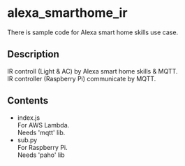 alexa_smarthome_ir
===
There is sample code for Alexa smart home skills use case.

## Description
IR controll (Light & AC) by Alexa smart home skills & MQTT.  
IR controller (Raspberry Pi) communicate by MQTT.  

## Contents
- index.js  
For AWS Lambda.  
Needs 'mqtt' lib.  
- sub.py  
For Raspberry Pi.  
Needs 'paho' lib  
